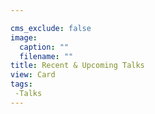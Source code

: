 ```yaml
---

cms_exclude: false
image:
  caption: ""
  filename: ""
title: Recent & Upcoming Talks
view: Card
tags:
 -Talks
---
```

